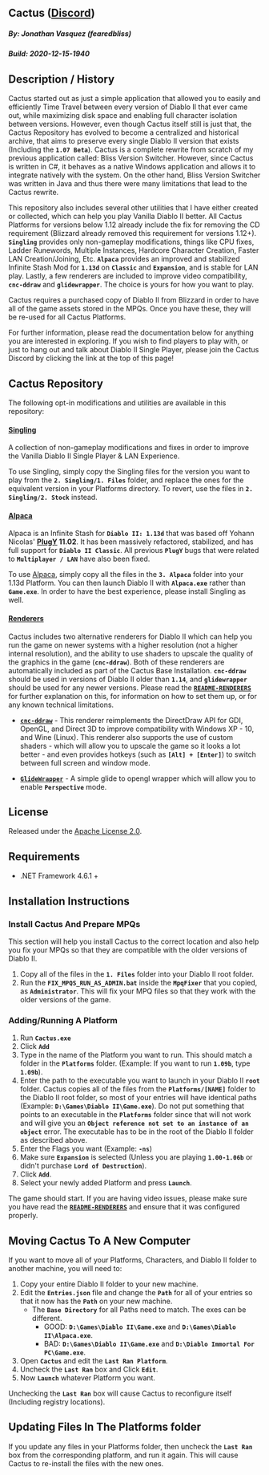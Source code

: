 ## Cactus ([Discord](https://discord.gg/t982a4qxN5))
##### By: Jonathan Vasquez (fearedbliss)
##### Build: 2020-12-15-1940

## Description / History

Cactus started out as just a simple application that allowed you to easily and
efficiently Time Travel between every version of Diablo II that ever came out,
while maximizing disk space and enabling full character isolation between versions.
However, even though Cactus itself still is just that, the Cactus Repository has
evolved to become a centralized and historical archive, that aims to preserve every
single Diablo II version that exists (Including the **`1.07 Beta`**).
Cactus is a complete rewrite from scratch of my previous application called:
Bliss Version Switcher. However, since Cactus is written in C#, it behaves as a
native Windows application and allows it to integrate natively with the system.
On the other hand, Bliss Version Switcher was written in Java and thus there were
many limitations that lead to the Cactus rewrite.

This repository also includes several other utilities that I have either created
or collected, which can help you play Vanilla Diablo II better. All Cactus
Platforms for versions below 1.12 already include the fix for removing the
CD requirement (Blizzard already removed this requirement for versions 1.12+).
**`Singling`** provides only non-gameplay modifications, things like CPU fixes,
Ladder Runewords, Multiple Instances, Hardcore Character Creation, Faster LAN
Creation/Joining, Etc. **`Alpaca`** provides an improved and stabilized Infinite
Stash Mod for **`1.13d`** on **`Classic`** and **`Expansion`**, and is stable
for LAN play. Lastly, a few renderers are included to improve video compatibility,
**`cnc-ddraw`** and **`glidewrapper`**. The choice is yours for how you want to play.

Cactus requires a purchased copy of Diablo II from Blizzard in order to have
all of the game assets stored in the MPQs. Once you have these, they will be
re-used for all Cactus Platforms.

For further information, please read the documentation below for anything you
are interested in exploring. If you wish to find players to play with, or just
to hang out and talk about Diablo II Single Player, please join the Cactus
Discord by clicking the link at the top of this page!

## Cactus Repository

The following opt-in modifications and utilities are available in this repository:

#### [Singling](README-SINGLING.md)

A collection of non-gameplay modifications and fixes in order to improve the
Vanilla Diablo II Single Player & LAN Experience.

To use Singling, simply copy the Singling files for the version you want to
play from the **`2. Singling/1. Files`** folder, and replace the ones for
the equivalent version in your Platforms directory. To revert, use the files
in **`2. Singling/2. Stock`** instead.

#### [Alpaca](README-ALPACA.md)

Alpaca is an Infinite Stash for **`Diablo II: 1.13d`** that was based off
Yohann Nicolas' **[PlugY](http://plugy.free.fr/en/index.html) 11.02**.
It has been massively refactored, stabilized, and has full support for
**`Diablo II Classic`**. All previous **`PlugY`** bugs that were related to
**`Multiplayer / LAN`** have also been fixed.

To use [Alpaca](https://github.com/fearedbliss/Alpaca), simply copy all the
files in the **`3. Alpaca`** folder into your 1.13d Platform. You can then
launch Diablo II with **`Alpaca.exe`** rather than **`Game.exe`**. In order
to have the best experience, please install Singling as well.

#### [Renderers](README-RENDERERS.md)

Cactus includes two alternative renderers for Diablo II which can help you
run the game on newer systems with a higher resolution (not a higher internal
resolution), and the ability to use shaders to upscale the quality of the
graphics in the game (**`cnc-ddraw`**). Both of these renderers are automatically
included as part of the Cactus Base Installation. **`cnc-ddraw`** should be used
in versions of Diablo II older than **`1.14`**, and **`glidewrapper`** should
be used for any newer versions. Please read the [**`README-RENDERERS`**](README-RENDERERS.md)
for further explanation on this, for information on how to set them up, or for any
known technical limitations.

- [**`cnc-ddraw`**](https://github.com/CnCNet/cnc-ddraw) - This renderer
  reimplements the DirectDraw API for GDI, OpenGL, and Direct 3D to improve
  compatibility with Windows XP - 10, and Wine (Linux). This renderer also
  supports the use of custom shaders - which will allow you to upscale the game
  so it looks a lot better - and even provides hotkeys (such as
  **`[Alt] + [Enter]`**) to switch between full screen and window mode.

- [**`GlideWrapper`**](http://www.svenswrapper.de/english/) - A simple glide to
  opengl wrapper which will allow you to enable **`Perspective`** mode.

## License

Released under the [Apache License 2.0](LICENSE.txt).

## Requirements

- .NET Framework 4.6.1 +

## Installation Instructions

### Install Cactus And Prepare MPQs

This section will help you install Cactus to the correct location and also help you
fix your MPQs so that they are compatible with the older versions of Diablo II.

1. Copy all of the files in the **`1. Files`** folder into your Diablo II root folder.
2. Run the **`FIX_MPQS_RUN_AS_ADMIN.bat`** inside the **`MpqFixer`** that you copied, as
   **`Administrator`**. This will fix your MPQ files so that they work with the older versions
   of the game.

### Adding/Running A Platform

1. Run **`Cactus.exe`**
2. Click **`Add`**
3. Type in the name of the Platform you want to run. This should match a folder in the **`Platforms`**
   folder. (Example: If you want to run **`1.09b`**, type **`1.09b`**).
4. Enter the path to the executable you want to launch in your Diablo II **`root`** folder.
   Cactus copies all of the files from the **`Platforms/[NAME]`** folder to the Diablo II root folder,
   so most of your entries will have identical paths (Example: **`D:\Games\Diablo II\Game.exe`**).
   Do not put something that points to an executable in the **`Platforms`** folder since that will not work
   and will give you an **`Object reference not set to an instance of an object`** error. The executable has
   to be in the root of the Diablo II folder as described above.
5. Enter the Flags you want (Example: **`-ns`**)
6. Make sure **`Expansion`** is selected (Unless you are playing **`1.00-1.06b`** or didn't purchase **`Lord of Destruction`**).
7. Click **`Add`**.
8. Select your newly added Platform and press **`Launch`**.

The game should start. If you are having video issues, please make sure you
have read the [**`README-RENDERERS`**](README-RENDERERS.md) and ensure that
it was configured properly.

## Moving Cactus To A New Computer

If you want to move all of your Platforms, Characters, and Diablo II folder
to another machine, you will need to:

1. Copy your entire Diablo II folder to your new machine.
2. Edit the **`Entries.json`** file and change the **`Path`** for all of your entries
   so that it now has the **`Path`** on your new machine.
   - The **`Base Directory`** for all Paths need to match. The exes can be different.
   		- GOOD: **`D:\Games\Diablo II\Game.exe`** and **`D:\Games\Diablo II\Alpaca.exe`**.
   		- BAD: **`D:\Games\Diablo II\Game.exe`** and **`D:\Diablo Immortal For PC\Game.exe`**.
3. Open **`Cactus`** and edit the **`Last Ran Platform`**.
4. Uncheck the **`Last Ran`** box and Click **`Edit`**.
5. Now **`Launch`** whatever Platform you want.

Unchecking the **`Last Ran`** box will cause Cactus to reconfigure itself (Including registry locations).

## Updating Files In The Platforms folder

If you update any files in your Platforms folder, then uncheck the **`Last Ran`**
box from the corresponding platform, and run it again. This will cause Cactus
to re-install the files with the new ones.
